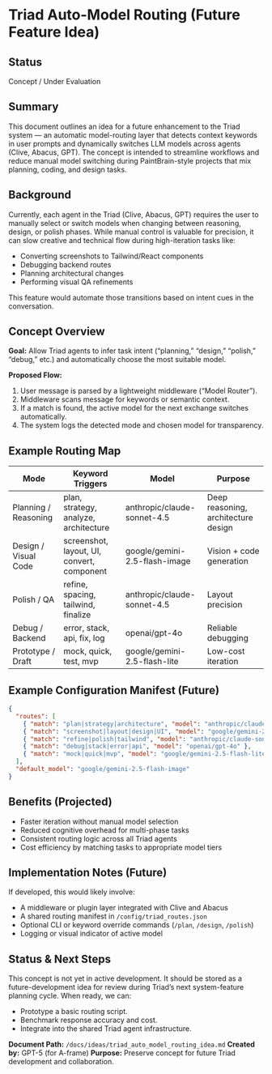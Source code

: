 # Triad Auto-Model Routing (Future Feature Idea)
## Status
Concept / Under Evaluation

## Summary
This document outlines an idea for a future enhancement to the Triad system — an automatic model-routing layer that detects context keywords in user prompts and dynamically switches LLM models across agents (Clive, Abacus, GPT).
The concept is intended to streamline workflows and reduce manual model switching during PaintBrain-style projects that mix planning, coding, and design tasks.

## Background
Currently, each agent in the Triad (Clive, Abacus, GPT) requires the user to manually select or switch models when changing between reasoning, design, or polish phases.
While manual control is valuable for precision, it can slow creative and technical flow during high-iteration tasks like:

- Converting screenshots to Tailwind/React components
- Debugging backend routes
- Planning architectural changes
- Performing visual QA refinements

This feature would automate those transitions based on intent cues in the conversation.

## Concept Overview
**Goal:**
Allow Triad agents to infer task intent (“planning,” “design,” “polish,” “debug,” etc.) and automatically choose the most suitable model.

**Proposed Flow:**

1. User message is parsed by a lightweight middleware (“Model Router”).
2. Middleware scans message for keywords or semantic context.
3. If a match is found, the active model for the next exchange switches automatically.
4. The system logs the detected mode and chosen model for transparency.

## Example Routing Map
| Mode                | Keyword Triggers                  | Model                          | Purpose                       |
|---------------------|-----------------------------------|--------------------------------|-------------------------------|
| Planning / Reasoning| plan, strategy, analyze, architecture | anthropic/claude-sonnet-4.5    | Deep reasoning, architecture design |
| Design / Visual Code| screenshot, layout, UI, convert, component | google/gemini-2.5-flash-image  | Vision + code generation      |
| Polish / QA         | refine, spacing, tailwind, finalize | anthropic/claude-sonnet-4.5    | Layout precision              |
| Debug / Backend     | error, stack, api, fix, log       | openai/gpt-4o                  | Reliable debugging            |
| Prototype / Draft   | mock, quick, test, mvp            | google/gemini-2.5-flash-lite   | Low-cost iteration            |

## Example Configuration Manifest (Future)
```json
{
  "routes": [
    { "match": "plan|strategy|architecture", "model": "anthropic/claude-sonnet-4.5" },
    { "match": "screenshot|layout|design|UI", "model": "google/gemini-2.5-flash-image" },
    { "match": "refine|polish|tailwind", "model": "anthropic/claude-sonnet-4.5" },
    { "match": "debug|stack|error|api", "model": "openai/gpt-4o" },
    { "match": "mock|quick|mvp", "model": "google/gemini-2.5-flash-lite" }
  ],
  "default_model": "google/gemini-2.5-flash-image"
}
```

## Benefits (Projected)
- Faster iteration without manual model selection
- Reduced cognitive overhead for multi-phase tasks
- Consistent routing logic across all Triad agents
- Cost efficiency by matching tasks to appropriate model tiers

## Implementation Notes (Future)
If developed, this would likely involve:

- A middleware or plugin layer integrated with Clive and Abacus
- A shared routing manifest in `/config/triad_routes.json`
- Optional CLI or keyword override commands (`/plan`, `/design`, `/polish`)
- Logging or visual indicator of active model

## Status & Next Steps
This concept is not yet in active development.
It should be stored as a future-development idea for review during Triad’s next system-feature planning cycle.
When ready, we can:

- Prototype a basic routing script.
- Benchmark response accuracy and cost.
- Integrate into the shared Triad agent infrastructure.

**Document Path:**
`/docs/ideas/triad_auto_model_routing_idea.md`
**Created by:** GPT-5 (for A-frame)
**Purpose:** Preserve concept for future Triad development and collaboration.
